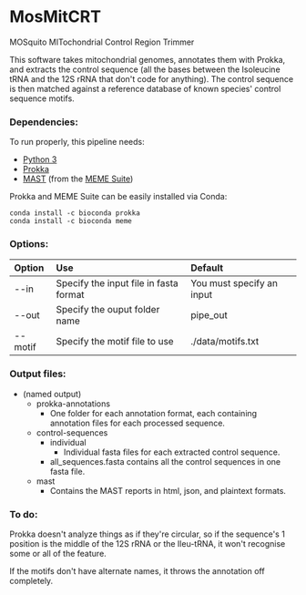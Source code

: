 # MosMitCRT
MOSquito MITochondrial Control Region Trimmer

This software takes mitochondrial genomes, annotates them with Prokka, and extracts the control sequence (all the bases between the Isoleucine tRNA and the 12S rRNA that don't code for anything). The control sequence is then matched against a reference database of known species' control sequence motifs.

### Dependencies:
To run properly, this pipeline needs:
 * [Python 3](https://www.python.org/downloads/)
 * [Prokka](https://github.com/tseemann/prokka)
 * [MAST](http://meme-suite.org/doc/mast.html) (from the [MEME Suite](http://meme-suite.org/index.html))

Prokka and MEME Suite can be easily installed via Conda:
```
conda install -c bioconda prokka
conda install -c bioconda meme
```

### Options:
| Option  | Use                                    | Default                   |
|:--------|:---------------------------------------|:--------------------------|
| --in    | Specify the input file in fasta format | You must specify an input |
| --out   | Specify the ouput folder name          | pipe_out                  |
| --motif | Specify the motif file to use          | ./data/motifs.txt         |

### Output files:
* (named output)
	* prokka-annotations
		* One folder for each annotation format, each containing annotation files for each processed sequence.
	* control-sequences
		* individual
			* Individual fasta files for each extracted control sequence.
		* all_sequences.fasta contains all the control sequences in one fasta file.
	* mast
		* Contains the MAST reports in html, json, and plaintext formats.

### To do:
Prokka doesn't analyze things as if they're circular, so if the sequence's 1 position is the middle of the 12S rRNA or the Ileu-tRNA, it won't recognise some or all of the feature.

If the motifs don't have alternate names, it throws the annotation off completely.
